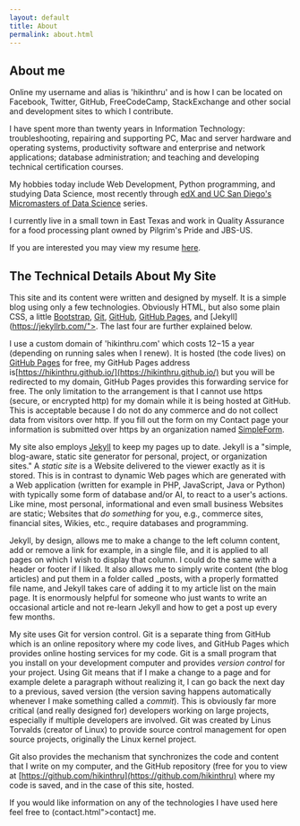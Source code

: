 ```yaml
---
layout: default
title: About
permalink: about.html
---
```


## About me

Online my username and alias is 'hikinthru' and is how I can be located on Facebook, Twitter, GitHub, FreeCodeCamp, StackExchange and other social and development sites to which I contribute.

I have spent more than twenty years in Information Technology: troubleshooting, repairing and supporting PC, Mac and server hardware and operating systems, productivity software and enterprise and network applications; database administration; and teaching and developing technical certification courses.

My hobbies today include Web Development, Python programming, and studying Data Science, most recently through [edX and UC San Diego's Micromasters of Data Science](https://www.edx.org/micromasters/data-science) series.

I currently live in a small town in East Texas and work in Quality Assurance for a food processing plant owned by Pilgrim's Pride and JBS-US.

If you are interested you may view my resume [here](/assets/images/Sherrie-L-Fuqua-Resume.pdf).

## The Technical Details About My Site

This site and its content were written and designed by myself. It is a simple blog using only a few technologies. Obviously HTML, but also some plain CSS, a little [Bootstrap](https://getbootstrap.com/), [Git](https://git-scm.com/), [GitHub](https://github.com/), [GitHub Pages](https://pages.github.com/), and [Jekyll](https://jekyllrb.com/">. The last four are further explained below.
  
I use a custom domain of 'hikinthru.com' which costs $12-$15 a year (depending on running sales when I renew). It is hosted (the code lives) on [GitHub Pages](https://pages.github.com/) for free, my GitHub Pages address is[https://hikinthru.github.io/](https://hikinthru.github.io/) but you will be redirected to my domain, GitHub Pages provides this forwarding service for free. The only limitation to the arrangement is that I cannot use https (secure, or encrypted http) for my domain while it is being hosted at GitHub. This is acceptable because I do not do any commerce and do not collect data from visitors over http. If you fill out the form on my Contact page your information is submitted over https by an organization named [SimpleForm](https://getsimpleform.com/).
  
My site also employs [Jekyll](https://jekyllrb.com/") to keep my pages up to date. Jekyll is a "simple, blog-aware, static site generator for personal, project, or organization sites." A *static site* is a Website delivered to the viewer exactly as it is stored. This is in contrast to dynamic Web pages which are generated with a Web application (written for example in PHP, JavaScript, Java or Python) with typically some form of database and/or AI, to react to a user's actions. Like mine, most personal, informational and even small business Websites are static; Websites that *do something* for you, e.g., commerce sites, financial sites, Wikies, etc., require databases and programming.

Jekyll, by design, allows me to make a change to the left column content, add or remove a link for example, in a single file, and it is applied to all pages on which I wish to display that column. I could do the same with a header or footer if I liked. It also allows me to simply write content (the blog articles) and put them in a folder called _posts, with a properly formatted file name, and Jekyll takes care of adding it to my article list on the main page. It is enormously helpful for someone who just wants to write an occasional article and not re-learn Jekyll and how to get a post up every few months.

My site uses Git for version control. Git is a separate thing from GitHub which is an online repository where my code lives, and GitHub Pages which provides online hosting services for my code. Git is a small program that you install on your development computer and provides *version control* for your project. Using Git means that if I make a change to a page and for example delete a paragraph without realizing it, I can go back the next day to a previous, saved version (the version saving happens automatically whenever I make something called a *commit*). This is obviously far more critical (and really designed for) developers working on large projects, especially if multiple developers are involved. Git was created by Linus Torvalds (creator of Linux) to provide source control management for open source projects, originally the Linux kernel project.

Git also provides the mechanism that synchronizes the code and content that I write on my computer, and the GitHub repository (free for you to view at [https://github.com/hikinthru](https://github.com/hikinthru) where my code is saved, and in the case of this site, hosted.

If you would like information on any of the technologies I have used here feel free to (contact.html">contact] me.
